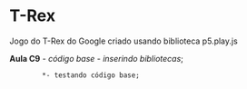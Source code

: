 # T-Rex
Jogo do T-Rex do Google criado usando biblioteca p5.play.js

**Aula C9** *- código base - inserindo bibliotecas*;

            *- testando código base;
